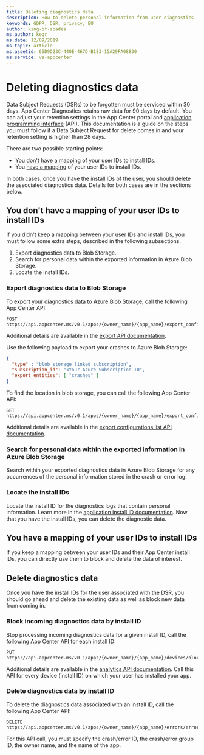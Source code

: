 ```yaml
---
title: Deleting diagnostics data
description: How to delete personal information from user diagnostics
keywords: GDPR, DSR, privacy, EU
author: king-of-spades
ms.author: kegr
ms.date: 12/09/2019
ms.topic: article
ms.assetid: 65D9D23C-440E-467D-B183-15A29FA08830
ms.service: vs-appcenter
---
```


# Deleting diagnostics data

Data Subject Requests (DSRs) to be forgotten must be serviced within 30 days. App Center Diagnostics retains raw data for 90 days by default. You can adjust your retention settings in the App Center portal and [application programming interface](../api-docs/index.md) (API).
This documentation is a guide on the steps you must follow if a Data Subject Request for delete comes in and your retention setting is higher than 28 days.

There are two possible starting points:

- You [don't have a mapping](#you-have-a-mapping-of-your-user-ids-to-install-ids) of your user IDs to install IDs.
- You [have a mapping](#you-have-a-mapping-of-your-user-ids-to-install-ids) of your user IDs to install IDs.

In both cases, once you have the install IDs of the user, you should delete the associated diagnostics data. Details for both cases are in the sections below.

## You don't have a mapping of your user IDs to install IDs

If you didn't keep a mapping between your user IDs and install IDs, you must follow some extra steps, described in the following subsections.

1. Export diagnostics data to Blob Storage.
2. Search for personal data within the exported information in Azure Blob Storage.
3. Locate the install IDs.

### Export diagnostics data to Blob Storage

To [export your diagnostics data to Azure Blob Storage](../analytics/export.md), call the following App Center API:

```text
POST https://api.appcenter.ms/v0.1/apps/{owner_name}/{app_name}/export_configurations
```

Additional details are available in the [export API documentation](https://openapi.appcenter.ms/#/export/ExportConfigurations_Create).

Use the following payload to export your crashes to Azure Blob Storage:

```json
{
  "type" : "blob_storage_linked_subscription",
  "subscription_id": "<Your-Azure-Subscription-ID",
  "export_entities": [ "crashes" ]
}
```

To find the location in blob storage, you can call the following App Center API:

```text
GET https://api.appcenter.ms/v0.1/apps/{owner_name}/{app_name}/export_configurations
```

Additional details are available in the [export configurations list API documentation](https://openapi.appcenter.ms/#/export/ExportConfigurations_List).

### Search for personal data within the exported information in Azure Blob Storage

Search within your exported diagnostics data in Azure Blob Storage for any occurrences of the personal information stored in the crash or error log.

### Locate the install IDs

Locate the install ID for the diagnostics logs that contain personal information. Learn more in the [application install ID documentation](install-id.md). Now that you have the install IDs, you can delete the diagnostic data.

## You have a mapping of your user IDs to install IDs

If you keep a mapping between your user IDs and their App Center install IDs, you can directly use them to block and delete the data of interest.

## Delete diagnostics data

Once you have the install IDs for the user associated with the DSR, you should go ahead and delete the existing data as well as block new data from coming in.

### Block incoming diagnostics data by install ID

Stop processing incoming diagnostics data for a given install ID, call the following App Center API for each install ID:

```text
PUT https://api.appcenter.ms/v0.1/apps/{owner_name}/{app_name}/devices/block_logs/{install_id}
```

Additional details are available in the [analytics API documentation](https://openapi.appcenter.ms/#/analytics/Devices_BlockLogs). Call this API for every device (install ID) on which your user has installed your app.

### Delete diagnostics data by install ID

To delete the diagnostics data associated with an install ID, call the following App Center API:

```text
DELETE https://api.appcenter.ms/v0.1/apps/{owner_name}/{app_name}/errors/errorGroups/{errorGroupId}/errors/{errorId}
```

For this API call, you must specify the crash/error ID, the crash/error group ID, the owner name, and the name of the app.
